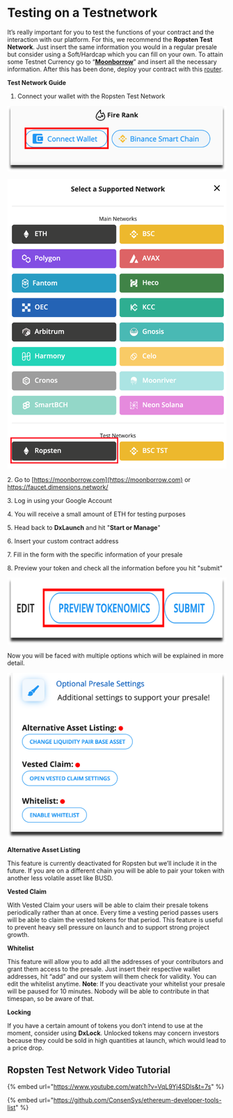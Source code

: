 # Testing on a Testnetwork

It’s really important for you to test the functions of your contract and the interaction with our platform. For this, we recommend the **Ropsten Test Network**. Just insert the same information you would in a regular presale but consider using a Soft/Hardcap which you can fill on your own. To attain some Testnet Currency go to “[**Moonborrow**](https://moonborrow.com)” and insert all the necessary information. After this has been done, deploy your contract with this [router](https://ropsten.etherscan.io/address/0x7a250d5630B4cF539739dF2C5dAcb4c659F2488D).

**Test Network Guide**

1. Connect your wallet with the Ropsten Test Network

****![](<../.gitbook/assets/image (59).png>)****

****![](<../.gitbook/assets/Screenshot at Mar 10 10-08-24.png>)****

2\. Go to [https://moonborrow.com](https://moonborrow.com) or https://faucet.dimensions.network/

3\. Log in using your Google Account

4\. You will receive a small amount of ETH for testing purposes

5\. Head back to **DxLaunch** and hit "**Start or Manage**"

6\. Insert your custom contract address

7\. Fill in the form with the specific information of your presale

8\. Preview your token and check all the information before you hit "submit"

![](<../.gitbook/assets/image (54).png>)

Now you will be faced with multiple options which will be explained in more detail.

![](<../.gitbook/assets/image (48).png>)

**Alternative Asset Listing**

This feature is currently deactivated for Ropsten but we’ll include it in the future. If you are on a different chain you will be able to pair your token with another less volatile asset like BUSD.

**Vested Claim**

With Vested Claim your users will be able to claim their presale tokens periodically rather than at once. Every time a vesting period passes users will be able to claim the vested tokens for that period. This feature is useful to prevent heavy sell pressure on launch and to support strong project growth.

**Whitelist**

This feature will allow you to add all the addresses of your contributors and grant them access to the presale. Just insert their respective wallet addresses, hit “add” and our system will them check for validity. You can edit the whitelist anytime. **Note**: If you deactivate your whitelist your presale will be paused for 10 minutes. Nobody will be able to contribute in that timespan, so be aware of that.

**Locking**

If you have a certain amount of tokens you don’t intend to use at the moment, consider using **DxLock**. Unlocked tokens may concern investors because they could be sold in high quantities at launch, which would lead to a price drop.

## Ropsten Test Network Video Tutorial



{% embed url="https://www.youtube.com/watch?v=VqL9Yj4SDls&t=7s" %}

{% embed url="https://github.com/ConsenSys/ethereum-developer-tools-list" %}
